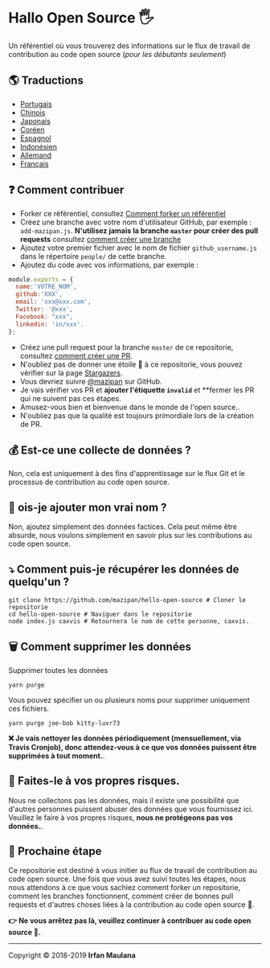 # Hallo Open Source 🖐️

Un référentiel où vous trouverez des informations sur le flux de travail de contribution au code open source (_pour les débutants seulement_)

## 🌎 Traductions

- [Portugais](./README-PT-BR.md)
- [Chinois](./README-CHI.md)
- [Japonais](./README-JP.md)
- [Coréen](./README-KR.md)
- [Espagnol](./README-ES.md)
- [Indonésien](./README-ID.md)
- [Allemand](./README-DE.md)
- [Français](./README-FR.md)

## ❓ Comment contribuer

- Forker ce référentiel, consultez [Comment forker un référentiel](https://help.github.com/articles/fork-a-repo/)
- Créez une branche avec votre nom d'utilisateur GitHub, par exemple : `add-mazipan.js`. **N'utilisez jamais la branche `master` pour créer des pull requests**
  consultez [comment créer une branche](https://help.github.com/articles/creating-and-deleting-branches-within-your-repository/)
- Ajoutez votre premier fichier avec le nom de fichier `github_username.js` dans le répertoire `people/` de cette branche.
- Ajoutez du code avec vos informations, par exemple :

```js
module.exports = {
  name:'VOTRE_NOM',
  github:'XXX',
  email: 'xxx@xxx.com',
  Twitter: '@xxx',
  Facebook: "xxx",
  linkedin: 'in/xxx'.
};
```

- Créez une pull request pour la branche `master` de ce repositorie, consultez [comment créer une PR](https://docs.github.com/es/pull-requests/collaborating-with-pull-requests/proposing-changes-to-your-work-with-pull-requests/creating-a-pull-request).
- N'oubliez pas de donner une étoile 🌟 à ce repositorie, vous pouvez vérifier sur la page  [Stargazers](https://github.com/mazipan/hello-open-source/stargazers).
- Vous devriez suivre [@mazipan](https://github.com/mazipan) sur GitHub.
- Je vais vérifier vos PR et **ajouter l'étiquette `invalid`** et **fermer les PR qui ne suivent pas ces étapes.
- Amusez-vous bien et bienvenue dans le monde de l'open source..
- N'oubliez pas que la qualité est toujours primordiale lors de la création de PR.

## 💰  Est-ce une collecte de données ?

Non, cela est uniquement à des fins d'apprentissage sur le flux Git et le processus de contribution au code open source.

## 🥶 ois-je ajouter mon vrai nom ?

Non, ajoutez simplement des données factices. Cela peut même être absurde, nous voulons simplement en savoir plus sur les contributions au code open source.

## ⤵️ Comment puis-je récupérer les données de quelqu'un ?

```shell
git clone https://github.com/mazipan/hello-open-source # Cloner le repositorie
cd hello-open-source # Naviguer dans le repositorie
node index.js caxvis # Retournera le nom de cette personne, caxvis.
```

## 🗑️  Comment supprimer les données

Supprimer toutes les données

```shell
yarn purge
```

Vous pouvez spécifier un ou plusieurs noms pour supprimer uniquement ces fichiers.

```shell
yarn purge joe-bob kitty-luvr73
```

**❌ Je vais nettoyer les données périodiquement (mensuellement, via Travis Cronjob), donc attendez-vous à ce que vos données puissent être supprimées à tout moment.**.

## 🙈 Faites-le à vos propres risques.

Nous ne collectons pas les données, mais il existe une possibilité que d'autres personnes puissent abuser des données que vous fournissez ici. Veuillez le faire à vos propres risques, **nous ne protégeons pas vos données.**.

## 🚶 Prochaine étape

Ce repositorie est destiné à vous initier au flux de travail de contribution au code open source.
Une fois que vous avez suivi toutes les étapes, nous nous attendons à ce que vous sachiez comment forker un repositorie, comment les branches fonctionnent, comment créer de bonnes pull requests et d'autres choses liées à la contribution au code open source 🥳.

**👉 Ne vous arrêtez pas là, veuillez continuer à contribuer au code open source 🙏.**

---

Copyright © 2018-2019 **Irfan Maulana**
